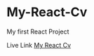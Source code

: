 # My-React-Cv
My first React Project

Live Link
[My React Cv](https://jozz77.github.io/My-React-Cv/)